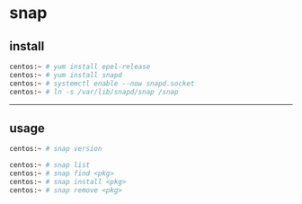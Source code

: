 # snap

## install

```bash
centos:~ # yum install epel-release
centos:~ # yum install snapd
centos:~ # systemctl enable --now snapd.socket
centos:~ # ln -s /var/lib/snapd/snap /snap
```


---

## usage

```bash
centos:~ # snap version

centos:~ # snap list
centos:~ # snap find <pkg>
centos:~ # snap install <pkg>
centos:~ # snap remove <pkg>
```

